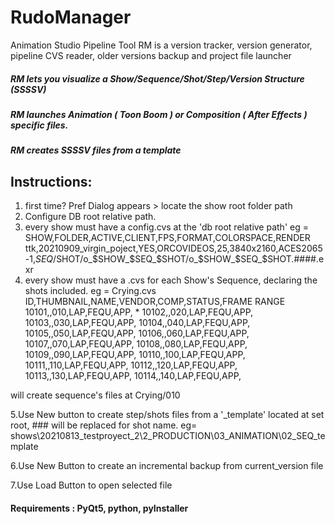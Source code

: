 # RudoManager
Animation Studio Pipeline Tool
RM is a version tracker, version generator, pipeline CVS reader, older versions backup and project file launcher
##### RM lets you visualize a Show/Sequence/Shot/Step/Version Structure (SSSSV)
##### RM launches Animation ( Toon Boom ) or Composition ( After Effects ) specific files.
##### RM creates SSSSV files from a template

## Instructions:
1. first time? Pref Dialog appears > locate the show root folder path
2. Configure DB root relative path.
3. every show must have a config.cvs at the 'db root relative path'
eg = 
SHOW,FOLDER,ACTIVE,CLIENT,FPS,FORMAT,COLORSPACE,RENDER
ttk,20210909_virgin_poject,YES,ORCOVIDEOS,25,3840x2160,ACES2065-1,$SEQ/$SHOT/o_$SHOW_$SEQ_$SHOT/o_$SHOW_$SEQ_$SHOT.####.exr
4. every show must have a .cvs for each Show's Sequence, declaring the shots included. 
eg = Crying.cvs 
ID,THUMBNAIL,NAME,VENDOR,COMP,STATUS,FRAME RANGE
10101,,010,LAP,FEQU,APP, *
10102,,020,LAP,FEQU,APP,
10103,,030,LAP,FEQU,APP,
10104,,040,LAP,FEQU,APP,
10105,,050,LAP,FEQU,APP,
10106,,060,LAP,FEQU,APP,
10107,,070,LAP,FEQU,APP,
10108,,080,LAP,FEQU,APP,
10109,,090,LAP,FEQU,APP,
10110,,100,LAP,FEQU,APP,
10111,,110,LAP,FEQU,APP,
10112,,120,LAP,FEQU,APP,
10113,,130,LAP,FEQU,APP,
10114,,140,LAP,FEQU,APP,

will create sequence's files at Crying/010

5.Use New button to create step/shots files from a '_template' located at set root, ### will be replaced for shot name.
eg= 
shows\20210813_testproyect_2\2_PRODUCTION\03_ANIMATION\02_SEQ\_template

6.Use New Button to create an incremental backup from current_version file

7.Use Load Button to open selected file


#### Requirements : PyQt5, python, pyInstaller
  
